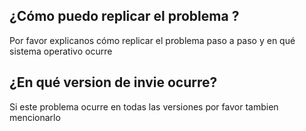 ## ¿Cómo puedo replicar el problema ?
Por favor explicanos cómo replicar el problema paso a paso y en qué sistema operativo ocurre
## ¿En qué version de invie ocurre?
Si este problema ocurre en todas las versiones por favor tambien mencionarlo
